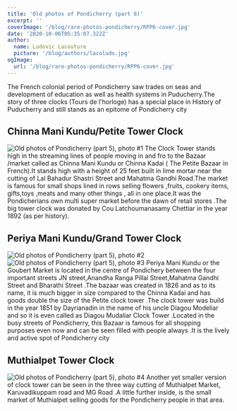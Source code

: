 ```yaml
---
title: 'Old photos of Pondicherry (part 6)'
excerpt: ''
coverImage: '/blog/rare-photos-pondicherry/RPP6-cover.jpg'
date: '2020-10-06T05:35:07.322Z'
author:
  name: Ludovic Lacouture
  picture: '/blog/authors/lacoludo.jpg'
ogImage:
  url: '/blog/rare-photos-pondicherry/RPP6-cover.jpg'
---
```


The French colonial period of Pondicherry saw trades on seas and development of education as well as health systems in Puducherry.The story of three clocks (Tours de l'horloge) has a special place in History of Puducherry and still stands as an epitome of Pondicherry city

## Chinna Mani Kundu/Petite Tower Clock

![Old photos of Pondicherry (part 5), photo #1](/blog/rare-photos-pondicherry/RPP6-1.jpg)
The Clock Tower stands high in the streaming lines of people moving in and fro to the Bazaar /market called as Chinna Mani Kundu or Chinna Kadai ( The Petite Bazaar in French).It stands high with a height of 25 feet built in lime mortar near the cutting of Lal Bahadur Shastri Street and Mahatma Gandhi Road.The market is famous for small shops lined in rows selling flowers ,fruits, cookery items, gifts,toys ,meats and many other things , all in one place.It was the Pondicherians own multi super market before the dawn of retail stores .The big tower clock was donated by Cou Latchoumanasamy Chettiar in the year 1892 (as per history).

## Periya Mani Kundu/Grand Tower Clock

![Old photos of Pondicherry (part 5), photo #2](/blog/rare-photos-pondicherry/RPP6-2.jpg)
![Old photos of Pondicherry (part 5), photo #3](/blog/rare-photos-pondicherry/RPP6-3.jpg)
Periya Mani Kundu or the Goubert Market is located in the centre of Pondichery between the four important streets JN street,Anandha Ranga Pillai Street,Mahatma Gandhi Street and Bharathi Street .The bazaar was created in 1826 and as to its name, it is much bigger in size compared to the Chinna Kadai and has goods double the size of the Petite clock tower .The clock tower was build in the year 1851 by Dayrianadin in the name of his uncle Diagou Modeliar and so it is even called as Diagou Mudaliar Clock Tower .Located in the busy streets of Pondicherry, this Bazaar is famous for all shopping purposes even now and can be seen filled with people always .It is the lively and active spot of Pondicherry city

## Muthialpet Tower Clock

![Old photos of Pondicherry (part 5), photo #4](/blog/rare-photos-pondicherry/RPP6-4.jpg)
Another yet smaller version of clock tower can be seen in the three way cutting of Muthialpet Market, Karuvadikuppam road and MG Road .A little further inside, is the small market of Muthialpet selling goods for the Pondicherry people in that area.
